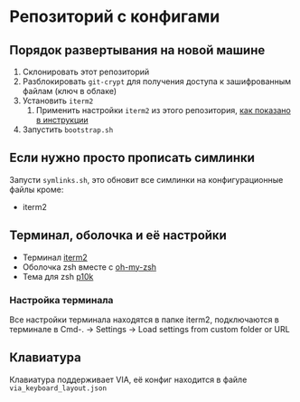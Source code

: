 # Репозиторий с конфигами 

##  Порядок развертывания на новой машине
1. Склонировать этот репозиторий
2. Разблокировать `git-crypt` для получения доступа к зашифрованным файлам (ключ в облаке)
3. Установить `iterm2`
    1. Применить настройки `iterm2` из этого репозитория, [как показано в инструкции](#настройка-терминала)
4. Запустить `bootstrap.sh`

## Если нужно просто прописать симлинки
Запусти `symlinks.sh`, это обновит все симлинки на конфигурационные файлы кроме:
- iterm2

## Терминал, оболочка и её настройки
- Терминал [iterm2](https://iterm2.com)
- Оболочка zsh вместе с [oh-my-zsh](https://github.com/ohmyzsh/ohmyzsh)
- Тема для zsh [p10k](https://github.com/romkatv/powerlevel10k)

### Настройка терминала
Все настройки терминала находятся в папке iterm2, подключаются в терминале в Cmd-. -> Settings -> Load settings from custom folder or URL

## Клавиатура
Клавиатура поддерживает VIA, её конфиг находится в файле `via_keyboard_layout.json`

